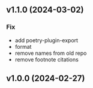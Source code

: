 ## v1.1.0 (2024-03-02)

### Fix

- add poetry-plugin-export
- format
- remove names from old repo
- remove footnote citations

## v1.0.0 (2024-02-27)
